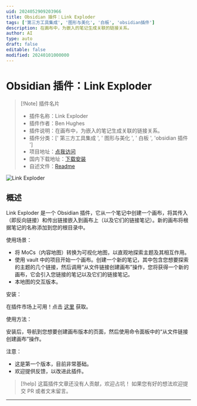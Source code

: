 ```yaml
---
uid: 2024052909203966
title: Obsidian 插件：Link Exploder
tags: ['第三方工具集成', '图形与美化', '白板', 'obsidian插件']
description: 在画布中，为嵌入的笔记生成关联的链接关系。
author: AI
type: auto
draft: false
editable: false
modified: 20240101000000
---
```


# Obsidian 插件：Link Exploder

> [!Note] 插件名片
> - 插件名称：Link Exploder
> - 插件作者：Ben Hughes
> - 插件说明：在画布中，为嵌入的笔记生成关联的链接关系。
> - 插件分类：[' 第三方工具集成 ', ' 图形与美化 ', ' 白板 ', 'obsidian 插件 ']
> - 项目地址：[点我访问](https://github.com/benhughes/obsidian-link-exploder)
> - 国内下载地址：[下载安装](https://pkmer.cn/products/plugin/pluginMarket/?link-exploder)
> - 自述文件：[Readme](https://ghproxy.net/https://raw.githubusercontent.com/benhughes/obsidian-link-exploder/main/README.md)

![Link Exploder](https://cdn.pkmer.cn/covers/link-exploder.png!pkmer)

## 概述

Link Exploder 是一个 Obsidian 插件，它从一个笔记中创建一个画布，将其传入（即反向链接）和传出链接嵌入到画布上（以及它们的链接笔记）。新的画布将根据笔记的名称添加到您的根目录中。

使用场景：

- 将 MoCs（内容地图）转换为可视化地图，以直观地探索主题及其相互作用。
- 使用 vault 中的项目开始一个画布。创建一个新的笔记，其中包含您想要探索的主题的几个链接，然后调用“从文件链接创建画布”操作，您将获得一个新的画布，它会引入您链接的笔记以及它们的链接笔记。
- 本地图的交互版本。

安装：

在插件市场上可用！点击 [这里](https://obsidian.md/plugins?id=link-exploder) 获取。

使用方法：

安装后，导航到您想要创建画布版本的页面，然后使用命令面板中的“从文件链接创建画布”操作。

注意：

- 这是第一个版本，目前非常基础。
- 欢迎提供反馈，以改进此插件。

> [!help]
> 这篇插件文章还没有人贡献，欢迎占坑！
> 如果您有好的想法欢迎提交 PR 或者文末留言。

---



